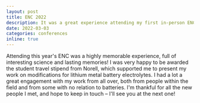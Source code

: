 ```yaml
---
layout: post
title: ENC 2022
description: It was a great experience attending my first in-person ENC, and what a huge difference it makes to get to be with everyone in person again! I heard a number of interesting talks, saw some great poster presentations, and met many new, wonderful, and fascinating people. Can't wait for the next one!
date: 2022-03-03
categories: conferences
inline: true
---
```


Attending this year's ENC was a highly memorable experience, full of interesting science and lasting memories! I was very happy to be awarded the student travel stipend from Norell, which supported me to present my work on modifications for lithium metal battery electrolytes. I had a lot a great engagement with my work from all over, both from people within the field and from some with no relation to batteries. I'm thankful for all the new people I met, and hope to keep in touch – I'll see you at the next one!
